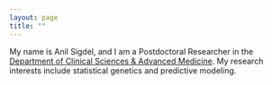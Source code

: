 ```yaml
---
layout: page
title: ""
---
```

My name is Anil Sigdel, and I am a Postdoctoral Researcher in the [Department of Clinical Sciences & Advanced Medicine](https://www.vet.upenn.edu/). My research interests include statistical genetics and predictive modeling.
